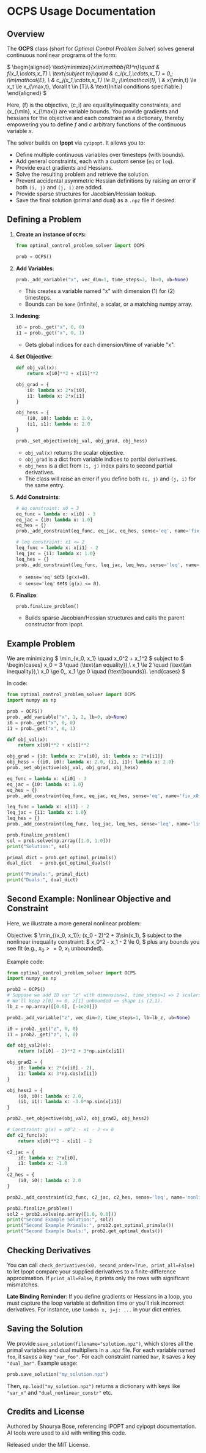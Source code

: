 # OCPS Usage Documentation

## Overview

The **OCPS** class (short for *Optimal Control Problem Solver*) solves general continuous nonlinear programs of the form:

$
\begin{aligned}
\text{minimize}_{x\in\mathbb{R}^n}\quad & f(x_1,\cdots,x_T) \\
\text{subject to}\quad & c_i(x_1,\cdots,x_T) = 0,\; i\in\mathcal{E}, \\
& c_j(x_1,\cdots,x_T) \le 0,\; j\in\mathcal{I}, \\
& x_{\min,t} \le x_t \le x_{\max,t}, \forall t \in [T]\\
& \text{Initial conditions specifiable.}
\end{aligned}
$

Here, \(f\) is the objective, \(c_i\) are equality/inequality constraints, and \(x_{\min}, x_{\max}\) are variable bounds. You provide gradients and hessians for the objective and each constraint as a dictionary, thereby empowering you to define $f$ and $c$ arbitrary functions of the continuous variable $x$.

The solver builds on **Ipopt** via `cyipopt`. It allows you to:

- Define multiple continuous variables over timesteps (with bounds).
- Add general constraints, each with a custom sense (`eq` or `leq`).
- Provide exact gradients and Hessians.
- Solve the resulting problem and retrieve the solution.
- Prevent accidental asymmetric Hessian definitions by raising an error if both `(i, j)` and `(j, i)` are added.
- Provide sparse structures for Jacobian/Hessian lookup.
- Save the final solution (primal and dual) as a `.npz` file if desired.

## Defining a Problem

1. **Create an instance of `OCPS`:**

   ```python
   from optimal_control_problem_solver import OCPS

   prob = OCPS()
   ```

2. **Add Variables**:

   ```python
   prob._add_variable("x", vec_dim=1, time_steps=2, lb=0, ub=None)
   ```

   - This creates a variable named "x" with dimension (1) for (2) timesteps.
   - Bounds can be `None` (infinite), a scalar, or a matching numpy array.

3. **Indexing**:

   ```python
   i0 = prob._get("x", 0, 0)
   i1 = prob._get("x", 0, 1)
   ```

   - Gets global indices for each dimension/time of variable "x".

4. **Set Objective**:

   ```python
   def obj_val(x):
       return x[i0]**2 + x[i1]**2

   obj_grad = {
       i0: lambda x: 2*x[i0],
       i1: lambda x: 2*x[i1]
   }

   obj_hess = {
       (i0, i0): lambda x: 2.0,
       (i1, i1): lambda x: 2.0
   }

   prob._set_objective(obj_val, obj_grad, obj_hess)
   ```

   - `obj_val(x)` returns the scalar objective.
   - `obj_grad` is a dict from variable indices to partial derivatives.
   - `obj_hess` is a dict from `(i, j)` index pairs to second partial derivatives.
   - The class will raise an error if you define both `(i, j)` and `(j, i)` for the same entry.

5. **Add Constraints**:

   ```python
   # eq constraint: x0 = 3
   eq_func = lambda x: x[i0] - 3
   eq_jac = {i0: lambda x: 1.0}
   eq_hes = {}
   prob._add_constraint(eq_func, eq_jac, eq_hes, sense='eq', name='fix_x0')

   # leq constraint: x1 <= 2
   leq_func = lambda x: x[i1] - 2
   leq_jac = {i1: lambda x: 1.0}
   leq_hes = {}
   prob._add_constraint(leq_func, leq_jac, leq_hes, sense='leq', name='limit_x1')
   ```

   - `sense='eq'` sets `(g(x)=0)`.
   - `sense='leq'` sets `(g(x) <= 0)`.

6. **Finalize**:

   ```python
   prob.finalize_problem()
   ```

   - Builds sparse Jacobian/Hessian structures and calls the parent constructor from Ipopt.

## Example Problem

We are minimizing
$
\min_{x_0, x_1} \quad x_0^2 + x_1^2
$
subject to
$
\begin{cases}
x_0 = 3 \quad (\text{an equality}),\\
x_1 \le 2 \quad (\text{an inequality}),\\
x_0 \ge 0,\, x_1 \ge 0 \quad (\text{bounds}).
\end{cases}
$

In code:

```python
from optimal_control_problem_solver import OCPS
import numpy as np

prob = OCPS()
prob._add_variable("x", 1, 2, lb=0, ub=None)
i0 = prob._get("x", 0, 0)
i1 = prob._get("x", 0, 1)

def obj_val(x):
    return x[i0]**2 + x[i1]**2

obj_grad = {i0: lambda x: 2*x[i0], i1: lambda x: 2*x[i1]}
obj_hess = {(i0, i0): lambda x: 2.0, (i1, i1): lambda x: 2.0}
prob._set_objective(obj_val, obj_grad, obj_hess)

eq_func = lambda x: x[i0] - 3
eq_jac = {i0: lambda x: 1.0}
eq_hes = {}
prob._add_constraint(eq_func, eq_jac, eq_hes, sense='eq', name='fix_x0')

leq_func = lambda x: x[i1] - 2
leq_jac = {i1: lambda x: 1.0}
leq_hes = {}
prob._add_constraint(leq_func, leq_jac, leq_hes, sense='leq', name='limit_x1')

prob.finalize_problem()
sol = prob.solve(np.array([1.0, 1.0]))
print("Solution:", sol)

primal_dict = prob.get_optimal_primals()
dual_dict   = prob.get_optimal_duals()

print("Primals:", primal_dict)
print("Duals:", dual_dict)
```

## Second Example: Nonlinear Objective and Constraint

Here, we illustrate a more general nonlinear problem:

Objective:
$
\min_{(x_0, x_1)}\; (x_0 - 2)^2 + 3\sin(x_1),
$
subject to the nonlinear inequality constraint:
$
x_0^2 - x_1 - 2 \le 0,
$
plus any bounds you see fit (e.g., $x_0 >= 0$, $x_1$ unbounded).

Example code:

```python
from optimal_control_problem_solver import OCPS
import numpy as np

prob2 = OCPS()
# Suppose we add 1D var "z" with dimension=2, time_steps=1 => 2 scalars total
# We'll keep z[0] >= 0, z[1] unbounded => shape is (2,1).
lb_z = np.array([[0.0], [-1e20]])

prob2._add_variable("z", vec_dim=2, time_steps=1, lb=lb_z, ub=None)

i0 = prob2._get("z", 0, 0)
i1 = prob2._get("z", 1, 0)

def obj_val2(x):
    return (x[i0] - 2)**2 + 3*np.sin(x[i1])

obj_grad2 = {
    i0: lambda x: 2*(x[i0] - 2),
    i1: lambda x: 3*np.cos(x[i1])
}

obj_hess2 = {
    (i0, i0): lambda x: 2.0,
    (i1, i1): lambda x: -3.0*np.sin(x[i1])
}

prob2._set_objective(obj_val2, obj_grad2, obj_hess2)

# Constraint: g(x) = x0^2 - x1 - 2 <= 0
def c2_func(x):
    return x[i0]**2 - x[i1] - 2

c2_jac = {
    i0: lambda x: 2*x[i0],
    i1: lambda x: -1.0
}
c2_hes = {
    (i0, i0): lambda x: 2.0
}

prob2._add_constraint(c2_func, c2_jac, c2_hes, sense='leq', name='nonlinear_constr')

prob2.finalize_problem()
sol2 = prob2.solve(np.array([1.0, 0.0]))
print("Second Example Solution:", sol2)
print("Second Example Primals:", prob2.get_optimal_primals())
print("Second Example Duals:", prob2.get_optimal_duals())
```

## Checking Derivatives

You can call `check_derivatives(x0, second_order=True, print_all=False)` to let Ipopt compare your supplied derivatives to a finite-difference approximation. If `print_all=False`, it prints only the rows with significant mismatches.

**Late Binding Reminder**: If you define gradients or Hessians in a loop, you must capture the loop variable at definition time or you’ll risk incorrect derivatives. For instance, use `lambda x, j=j: ...` in your dict entries.

## Saving the Solution

We provide `save_solution(filename="solution.npz")`, which stores all the primal variables and dual multipliers in a `.npz` file. For each variable named `foo`, it saves a key `"var_foo"`. For each constraint named `bar`, it saves a key `"dual_bar"`. Example usage:

```python
prob.save_solution("my_solution.npz")
```

Then, `np.load("my_solution.npz")` returns a dictionary with keys like `"var_x"` and `"dual_nonlinear_constr"` etc.

## Credits and License

Authored by Shourya Bose, referencing IPOPT and cyipopt documentation. AI tools were used to aid with writing this code.

Released under the MIT License.